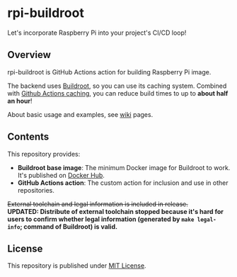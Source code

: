# rpi-buildroot

Let's incorporate Raspberry Pi into your project's CI/CD loop!

## Overview

rpi-buildroot is GitHub Actions action for building Raspberry Pi image.

The backend uses [Buildroot](https://buildroot.org/), so you can use its caching system.
Combined with [Github Actions caching](https://docs.github.com/en/actions/using-workflows/caching-dependencies-to-speed-up-workflows), you can reduce build times to up to **about half an hour**!

About basic usage and examples, see [wiki](https://github.com/Enchan1207/rpi-buildroot/wiki) pages.

## Contents

This repository provides:

 - **Buildroot base image**: The minimum Docker image for Buildroot to work. It's published on [Docker Hub](https://hub.docker.com/r/enchan1207/buildroot_base).
 - **GitHub Actions action**: The custom action for inclusion and use in other repositories.

~~External toolchain and legal information is included in release.~~  
**UPDATED: Distribute of external toolchain stopped because it's hard for users to confirm whether legal information (generated by `make legal-info`; command  of Buildroot) is valid.** 

## License

This repository is published under [MIT License](LICENSE).
